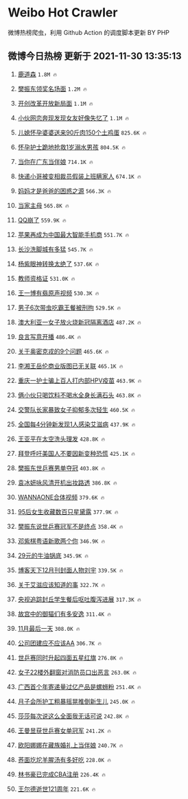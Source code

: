 # Weibo Hot Crawler 



微博热榜爬虫，利用 Github Action 的调度脚本更新 BY PHP 


## 微博今日热榜 更新于 2021-11-30 13:35:13 
1. [鹿道森](https://s.weibo.com/weibo?q=%23%E9%B9%BF%E9%81%93%E6%A3%AE%23&Refer=top) `1.8M 🔥` 

1. [樊振东领奖名场面](https://s.weibo.com/weibo?q=%23%E6%A8%8A%E6%8C%AF%E4%B8%9C%E9%A2%86%E5%A5%96%E5%90%8D%E5%9C%BA%E9%9D%A2%23&Refer=top) `1.2M 🔥` 

1. [开创改革开放新局面](https://s.weibo.com/weibo?q=%23%E5%BC%80%E5%88%9B%E6%94%B9%E9%9D%A9%E5%BC%80%E6%94%BE%E6%96%B0%E5%B1%80%E9%9D%A2%23&Refer=top) `1.1M 🔥` 

1. [小伙网恋奔现发现女友好像失忆了](https://s.weibo.com/weibo?q=%23%E5%B0%8F%E4%BC%99%E7%BD%91%E6%81%8B%E5%A5%94%E7%8E%B0%E5%8F%91%E7%8E%B0%E5%A5%B3%E5%8F%8B%E5%A5%BD%E5%83%8F%E5%A4%B1%E5%BF%86%E4%BA%86%23&Refer=top) `1.1M 🔥` 

1. [儿媳怀孕婆婆送来90斤肉150个土鸡蛋](https://s.weibo.com/weibo?q=%23%E5%84%BF%E5%AA%B3%E6%80%80%E5%AD%95%E5%A9%86%E5%A9%86%E9%80%81%E6%9D%A590%E6%96%A4%E8%82%89150%E4%B8%AA%E5%9C%9F%E9%B8%A1%E8%9B%8B%23&Refer=top) `825.6K 🔥` 

1. [怀孕护士跪地抢救1岁溺水男孩](https://s.weibo.com/weibo?q=%23%E6%80%80%E5%AD%95%E6%8A%A4%E5%A3%AB%E8%B7%AA%E5%9C%B0%E6%8A%A2%E6%95%911%E5%B2%81%E6%BA%BA%E6%B0%B4%E7%94%B7%E5%AD%A9%23&Refer=top) `804.5K 🔥` 

1. [当你在广东当伴娘](https://s.weibo.com/weibo?q=%E5%BD%93%E4%BD%A0%E5%9C%A8%E5%B9%BF%E4%B8%9C%E5%BD%93%E4%BC%B4%E5%A8%98&Refer=top) `714.1K 🔥` 

1. [快递小哥被变相裁员假装上班瞒家人](https://s.weibo.com/weibo?q=%23%E5%BF%AB%E9%80%92%E5%B0%8F%E5%93%A5%E8%A2%AB%E5%8F%98%E7%9B%B8%E8%A3%81%E5%91%98%E5%81%87%E8%A3%85%E4%B8%8A%E7%8F%AD%E7%9E%92%E5%AE%B6%E4%BA%BA%23&Refer=top) `674.1K 🔥` 

1. [妈妈才是爸爸的困惑之源](https://s.weibo.com/weibo?q=%23%E5%A6%88%E5%A6%88%E6%89%8D%E6%98%AF%E7%88%B8%E7%88%B8%E7%9A%84%E5%9B%B0%E6%83%91%E4%B9%8B%E6%BA%90%23&Refer=top) `566.3K 🔥` 

1. [当家主母](https://s.weibo.com/weibo?q=%E5%BD%93%E5%AE%B6%E4%B8%BB%E6%AF%8D&Refer=top) `565.8K 🔥` 

1. [QQ崩了](https://s.weibo.com/weibo?q=%23QQ%E5%B4%A9%E4%BA%86%23&Refer=top) `559.9K 🔥` 

1. [苹果再成为中国最大智能手机商](https://s.weibo.com/weibo?q=%23%E8%8B%B9%E6%9E%9C%E5%86%8D%E6%88%90%E4%B8%BA%E4%B8%AD%E5%9B%BD%E6%9C%80%E5%A4%A7%E6%99%BA%E8%83%BD%E6%89%8B%E6%9C%BA%E5%95%86%23&Refer=top) `551.7K 🔥` 

1. [长沙洗脚城有多猛](https://s.weibo.com/weibo?q=%23%E9%95%BF%E6%B2%99%E6%B4%97%E8%84%9A%E5%9F%8E%E6%9C%89%E5%A4%9A%E7%8C%9B%23&Refer=top) `545.7K 🔥` 

1. [杨紫眼神转换太绝了](https://s.weibo.com/weibo?q=%23%E6%9D%A8%E7%B4%AB%E7%9C%BC%E7%A5%9E%E8%BD%AC%E6%8D%A2%E5%A4%AA%E7%BB%9D%E4%BA%86%23&Refer=top) `537.6K 🔥` 

1. [教师资格证](https://s.weibo.com/weibo?q=%23%E6%95%99%E5%B8%88%E8%B5%84%E6%A0%BC%E8%AF%81%23&Refer=top) `531.0K 🔥` 

1. [王一博有翡原声视频](https://s.weibo.com/weibo?q=%23%E7%8E%8B%E4%B8%80%E5%8D%9A%E6%9C%89%E7%BF%A1%E5%8E%9F%E5%A3%B0%E8%A7%86%E9%A2%91%23&Refer=top) `530.3K 🔥` 

1. [男子6次带虫吃霸王餐被刑拘](https://s.weibo.com/weibo?q=%23%E7%94%B7%E5%AD%906%E6%AC%A1%E5%B8%A6%E8%99%AB%E5%90%83%E9%9C%B8%E7%8E%8B%E9%A4%90%E8%A2%AB%E5%88%91%E6%8B%98%23&Refer=top) `529.5K 🔥` 

1. [澳大利亚一女子放火烧新冠隔离酒店](https://s.weibo.com/weibo?q=%23%E6%BE%B3%E5%A4%A7%E5%88%A9%E4%BA%9A%E4%B8%80%E5%A5%B3%E5%AD%90%E6%94%BE%E7%81%AB%E7%83%A7%E6%96%B0%E5%86%A0%E9%9A%94%E7%A6%BB%E9%85%92%E5%BA%97%23&Refer=top) `487.2K 🔥` 

1. [良言写意开播](https://s.weibo.com/weibo?q=%23%E8%89%AF%E8%A8%80%E5%86%99%E6%84%8F%E5%BC%80%E6%92%AD%23&Refer=top) `486.4K 🔥` 

1. [关于奥密克戎的9个问题](https://s.weibo.com/weibo?q=%23%E5%85%B3%E4%BA%8E%E5%A5%A5%E5%AF%86%E5%85%8B%E6%88%8E%E7%9A%849%E4%B8%AA%E9%97%AE%E9%A2%98%23&Refer=top) `465.6K 🔥` 

1. [李湘王岳伦商业版图已无关联](https://s.weibo.com/weibo?q=%23%E6%9D%8E%E6%B9%98%E7%8E%8B%E5%B2%B3%E4%BC%A6%E5%95%86%E4%B8%9A%E7%89%88%E5%9B%BE%E5%B7%B2%E6%97%A0%E5%85%B3%E8%81%94%23&Refer=top) `465.1K 🔥` 

1. [重庆一护士骗上百人打内部HPV疫苗](https://s.weibo.com/weibo?q=%23%E9%87%8D%E5%BA%86%E4%B8%80%E6%8A%A4%E5%A3%AB%E9%AA%97%E4%B8%8A%E7%99%BE%E4%BA%BA%E6%89%93%E5%86%85%E9%83%A8HPV%E7%96%AB%E8%8B%97%23&Refer=top) `463.9K 🔥` 

1. [俩小伙只喝饮料不喝水全身长满石头](https://s.weibo.com/weibo?q=%23%E4%BF%A9%E5%B0%8F%E4%BC%99%E5%8F%AA%E5%96%9D%E9%A5%AE%E6%96%99%E4%B8%8D%E5%96%9D%E6%B0%B4%E5%85%A8%E8%BA%AB%E9%95%BF%E6%BB%A1%E7%9F%B3%E5%A4%B4%23&Refer=top) `463.8K 🔥` 

1. [交警队长家暴致女子抑郁多次轻生](https://s.weibo.com/weibo?q=%23%E4%BA%A4%E8%AD%A6%E9%98%9F%E9%95%BF%E5%AE%B6%E6%9A%B4%E8%87%B4%E5%A5%B3%E5%AD%90%E6%8A%91%E9%83%81%E5%A4%9A%E6%AC%A1%E8%BD%BB%E7%94%9F%23&Refer=top) `460.5K 🔥` 

1. [全国每4分钟新发现1人感染艾滋病](https://s.weibo.com/weibo?q=%23%E5%85%A8%E5%9B%BD%E6%AF%8F4%E5%88%86%E9%92%9F%E6%96%B0%E5%8F%91%E7%8E%B01%E4%BA%BA%E6%84%9F%E6%9F%93%E8%89%BE%E6%BB%8B%E7%97%85%23&Refer=top) `437.9K 🔥` 

1. [王亚平在太空洗头理发](https://s.weibo.com/weibo?q=%23%E7%8E%8B%E4%BA%9A%E5%B9%B3%E5%9C%A8%E5%A4%AA%E7%A9%BA%E6%B4%97%E5%A4%B4%E7%90%86%E5%8F%91%23&Refer=top) `428.8K 🔥` 

1. [拜登呼吁美国人不要因新变种恐慌](https://s.weibo.com/weibo?q=%23%E6%8B%9C%E7%99%BB%E5%91%BC%E5%90%81%E7%BE%8E%E5%9B%BD%E4%BA%BA%E4%B8%8D%E8%A6%81%E5%9B%A0%E6%96%B0%E5%8F%98%E7%A7%8D%E6%81%90%E6%85%8C%23&Refer=top) `425.1K 🔥` 

1. [樊振东世乒赛男单夺冠](https://s.weibo.com/weibo?q=%23%E6%A8%8A%E6%8C%AF%E4%B8%9C%E4%B8%96%E4%B9%92%E8%B5%9B%E7%94%B7%E5%8D%95%E5%A4%BA%E5%86%A0%23&Refer=top) `403.8K 🔥` 

1. [袁冰妍咏风清开机出妆路透](https://s.weibo.com/weibo?q=%23%E8%A2%81%E5%86%B0%E5%A6%8D%E5%92%8F%E9%A3%8E%E6%B8%85%E5%BC%80%E6%9C%BA%E5%87%BA%E5%A6%86%E8%B7%AF%E9%80%8F%23&Refer=top) `386.8K 🔥` 

1. [WANNAONE合体视频](https://s.weibo.com/weibo?q=%23WANNAONE%E5%90%88%E4%BD%93%E8%A7%86%E9%A2%91%23&Refer=top) `379.6K 🔥` 

1. [95后女生收藏数百只星黛露](https://s.weibo.com/weibo?q=%2395%E5%90%8E%E5%A5%B3%E7%94%9F%E6%94%B6%E8%97%8F%E6%95%B0%E7%99%BE%E5%8F%AA%E6%98%9F%E9%BB%9B%E9%9C%B2%23&Refer=top) `377.9K 🔥` 

1. [樊振东说世乒赛冠军不是终点](https://s.weibo.com/weibo?q=%23%E6%A8%8A%E6%8C%AF%E4%B8%9C%E8%AF%B4%E4%B8%96%E4%B9%92%E8%B5%9B%E5%86%A0%E5%86%9B%E4%B8%8D%E6%98%AF%E7%BB%88%E7%82%B9%23&Refer=top) `358.4K 🔥` 

1. [邓紫棋粤语新歌两个你](https://s.weibo.com/weibo?q=%23%E9%82%93%E7%B4%AB%E6%A3%8B%E7%B2%A4%E8%AF%AD%E6%96%B0%E6%AD%8C%E4%B8%A4%E4%B8%AA%E4%BD%A0%23&Refer=top) `346.9K 🔥` 

1. [29元的牛油锅底](https://s.weibo.com/weibo?q=%2329%E5%85%83%E7%9A%84%E7%89%9B%E6%B2%B9%E9%94%85%E5%BA%95%23&Refer=top) `345.9K 🔥` 

1. [博客天下12月刊封面人物刘宇](https://s.weibo.com/weibo?q=%23%E5%8D%9A%E5%AE%A2%E5%A4%A9%E4%B8%8B12%E6%9C%88%E5%88%8A%E5%B0%81%E9%9D%A2%E4%BA%BA%E7%89%A9%E5%88%98%E5%AE%87%23&Refer=top) `339.5K 🔥` 

1. [关于艾滋应该知道的事](https://s.weibo.com/weibo?q=%23%E5%85%B3%E4%BA%8E%E8%89%BE%E6%BB%8B%E5%BA%94%E8%AF%A5%E7%9F%A5%E9%81%93%E7%9A%84%E4%BA%8B%23&Refer=top) `322.7K 🔥` 

1. [央视追踪封丘学生餐后呕吐腹泻进展](https://s.weibo.com/weibo?q=%23%E5%A4%AE%E8%A7%86%E8%BF%BD%E8%B8%AA%E5%B0%81%E4%B8%98%E5%AD%A6%E7%94%9F%E9%A4%90%E5%90%8E%E5%91%95%E5%90%90%E8%85%B9%E6%B3%BB%E8%BF%9B%E5%B1%95%23&Refer=top) `317.3K 🔥` 

1. [故宫中的御猫们有多安逸](https://s.weibo.com/weibo?q=%23%E6%95%85%E5%AE%AB%E4%B8%AD%E7%9A%84%E5%BE%A1%E7%8C%AB%E4%BB%AC%E6%9C%89%E5%A4%9A%E5%AE%89%E9%80%B8%23&Refer=top) `311.4K 🔥` 

1. [11月最后一天](https://s.weibo.com/weibo?q=11%E6%9C%88%E6%9C%80%E5%90%8E%E4%B8%80%E5%A4%A9&Refer=top) `308.0K 🔥` 

1. [公司团建应不应该AA](https://s.weibo.com/weibo?q=%23%E5%85%AC%E5%8F%B8%E5%9B%A2%E5%BB%BA%E5%BA%94%E4%B8%8D%E5%BA%94%E8%AF%A5AA%23&Refer=top) `306.7K 🔥` 

1. [世乒赛同时升起四面五星红旗](https://s.weibo.com/weibo?q=%23%E4%B8%96%E4%B9%92%E8%B5%9B%E5%90%8C%E6%97%B6%E5%8D%87%E8%B5%B7%E5%9B%9B%E9%9D%A2%E4%BA%94%E6%98%9F%E7%BA%A2%E6%97%97%23&Refer=top) `276.8K 🔥` 

1. [女子22楼外翻窗对消防员口出恶言](https://s.weibo.com/weibo?q=%23%E5%A5%B3%E5%AD%9022%E6%A5%BC%E5%A4%96%E7%BF%BB%E7%AA%97%E5%AF%B9%E6%B6%88%E9%98%B2%E5%91%98%E5%8F%A3%E5%87%BA%E6%81%B6%E8%A8%80%23&Refer=top) `263.0K 🔥` 

1. [广西首个年寄递量过亿产品是螺蛳粉](https://s.weibo.com/weibo?q=%23%E5%B9%BF%E8%A5%BF%E9%A6%96%E4%B8%AA%E5%B9%B4%E5%AF%84%E9%80%92%E9%87%8F%E8%BF%87%E4%BA%BF%E4%BA%A7%E5%93%81%E6%98%AF%E8%9E%BA%E8%9B%B3%E7%B2%89%23&Refer=top) `251.4K 🔥` 

1. [月子会所护工粗暴摇晃推倒新生儿](https://s.weibo.com/weibo?q=%23%E6%9C%88%E5%AD%90%E4%BC%9A%E6%89%80%E6%8A%A4%E5%B7%A5%E7%B2%97%E6%9A%B4%E6%91%87%E6%99%83%E6%8E%A8%E5%80%92%E6%96%B0%E7%94%9F%E5%84%BF%23&Refer=top) `245.0K 🔥` 

1. [莎莎每次说这么全面我无话可说](https://s.weibo.com/weibo?q=%23%E8%8E%8E%E8%8E%8E%E6%AF%8F%E6%AC%A1%E8%AF%B4%E8%BF%99%E4%B9%88%E5%85%A8%E9%9D%A2%E6%88%91%E6%97%A0%E8%AF%9D%E5%8F%AF%E8%AF%B4%23&Refer=top) `242.8K 🔥` 

1. [王曼昱获世乒赛女单冠军](https://s.weibo.com/weibo?q=%23%E7%8E%8B%E6%9B%BC%E6%98%B1%E8%8E%B7%E4%B8%96%E4%B9%92%E8%B5%9B%E5%A5%B3%E5%8D%95%E5%86%A0%E5%86%9B%23&Refer=top) `241.2K 🔥` 

1. [欧阳娜娜在藏族婚礼上当伴娘](https://s.weibo.com/weibo?q=%23%E6%AC%A7%E9%98%B3%E5%A8%9C%E5%A8%9C%E5%9C%A8%E8%97%8F%E6%97%8F%E5%A9%9A%E7%A4%BC%E4%B8%8A%E5%BD%93%E4%BC%B4%E5%A8%98%23&Refer=top) `240.7K 🔥` 

1. [荞面圪坨羊腥汤有多好吃](https://s.weibo.com/weibo?q=%23%E8%8D%9E%E9%9D%A2%E5%9C%AA%E5%9D%A8%E7%BE%8A%E8%85%A5%E6%B1%A4%E6%9C%89%E5%A4%9A%E5%A5%BD%E5%90%83%23&Refer=top) `228.0K 🔥` 

1. [林书豪已完成CBA注册](https://s.weibo.com/weibo?q=%23%E6%9E%97%E4%B9%A6%E8%B1%AA%E5%B7%B2%E5%AE%8C%E6%88%90CBA%E6%B3%A8%E5%86%8C%23&Refer=top) `226.4K 🔥` 

1. [王尔德逝世121周年](https://s.weibo.com/weibo?q=%23%E7%8E%8B%E5%B0%94%E5%BE%B7%E9%80%9D%E4%B8%96121%E5%91%A8%E5%B9%B4%23&Refer=top) `221.6K 🔥` 

